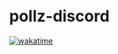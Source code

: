 # pollz-discord
[![wakatime](https://wakatime.com/badge/user/2480a8c6-ad22-414e-8414-755209ac465a/project/2920233f-87d7-45ea-8136-895bd41fb440.svg)](https://wakatime.com/badge/user/2480a8c6-ad22-414e-8414-755209ac465a/project/2920233f-87d7-45ea-8136-895bd41fb440)
